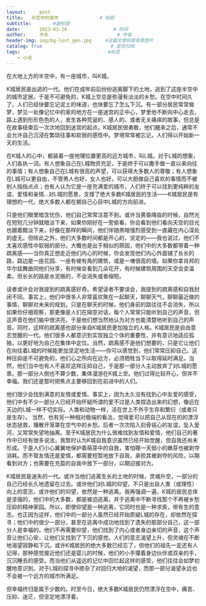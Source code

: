 ```yaml
---
layout:     post                       
title:   半空中的城市               # 标题
subtitle:        #副标题
date:       2023-03-24                 # 时间
author:     木水                         # 作者
header-img: img/bg-lost_gen.jpg     #这篇文章标题背景图片
catalog: true                         # 是否归档
tags:                                #标签
    - 小说
---
```

在大地上方的半空中，有一座城市，叫K城。

K城居民是出逃的一代。他们在成年前后纷纷逃离脚下的土地，逃到了这座半空中的城市定居。于是不可避免的，K城上空总是弥漫有淡淡的乡愁。在空中时间久了，人们已经快要忘记泥土的味道，也快要忘了怎么下沉。有一部分居民常常做梦，梦见一处像记忆中的家的地方在一座迷宫的正中心，梦里他不断向中心走去，路上遇到形形色色的人，发生各种荒诞的、感人的、或者无关痛痒的故事，但总是在故事结束后一次次地回到迷宫的起点。K城居民很勇敢，他们醒来之后，通常不会允许自己沉浸在繁琐往事和软弱的感性中。梦境常常被忘记，人们得以开始新一天的生活。

在K城人的心中，都装着一座地理位置更高的远方城市，叫L城。对于L城的想象，人们各执一词。有人想象自己在L城物资充足，于是终于可以撒手做一直以来向往的事情；有人想象自己在L城有很高的声望，可以获得大多数人的尊敬；有人想象在L城可以更自由，不管男人也好，女人也好，可以大胆做自己喜欢的事情而不被别人指指点点；也有人认为它是一座充满爱的城市，人们终于可以找到更纯粹的友谊、爱情和亲情…对L城的愿景，支撑了绝大多数K城居民的生活——K城居民是有理想的一代，绝大多数人都在朝自己心目中L城的方向前进。

只是他们眼里暗含忧伤，他们自己常常注意不到。或许当黄昏降临的时候，自然光在短短几分钟就暗淡下来，如果你刚好在一旁偷看，你会看到他们看向天空的目光也跟着黯淡下来，好像在那样的瞬间，他们伴随黑暗强烈感受到一直藏在内心深处的虚无。但除此之外，他们大多数时间都是开心的，坚定的——我也说过，他们不太喜欢感性中软弱的部分。大概也是出于相似的原因，他们中的大多数都带着一种疏离感——当你真正想走近他们内心的时候，你会发现他们内心外面铺了长长的路，路边是一座花园、一座有棱有角的建筑，或是一堵很高的墙。如果你拿肖邦的华尔兹舞曲同他们分享，有时候会看到几朵花开，有时候建筑周围的天空会变温柔。但长长的路是水泥做的，不会消失或者缩短。

读者或许会对我提到的疏离感好奇。希望读者不要误会，我提到的疏离感和自我封闭不同。事实上，他们中很多人非常喜欢聚在一起聊天，聊聊天气，聊聊最近做的事情，聊聊对未来的规划。只是在聊天的时候，他们身前的路往往不会消失，所以如果你仔细观察，那更像是人们在隔空对话，每个人常常只能听到自己的声音，但这声音在他们脑中很洪亮，于是他们想当然地认为对方也能清楚地听到自己的声音。同时，这样的疏离感也部分来自K城居民更加独立的人格。K城居民是自由意志觉醒的一代。他们很多人都意识到实现独立个体的重要性，并有意识地适应孤独，以更好地为自己在集体中定位。当然，疏离感不是他们想要的，只是它让他们在向往着L城的时候能更加坚定地生活——你可以感觉到，他们常常压抑自己。这种压抑是不可避免的，他们心之所向在远方，必须牺牲当下以取得延时满足。当然，他们当中也有人不喜欢这样压抑自己，于是那一部分人主动放弃了对L城的愿景。那一部分人倒也不算少数，集体漫游在K城上空。他们过得比较开心，但并不幸福。我们还是暂时把焦点主要移回到在前进中的人们。

他们很少会找到满意的友情或爱情。事实上，因为太久没有找到心中友爱的感受，他们中有不少一部分人已经开始怀疑所谓的爱不过是人类捏造出来的幻想，像远在天边的L城一样不切实际。人类和动物一样，活在世上不外乎生存和繁衍（或者只是生存）。 当然，也有另一种相对极端的看法，觉得爱可以把自己从现在的的漂浮状态拯救，播散开笼罩在空气中的乡愁。后者一次次陷入刻骨铭心的友谊，坠入爱河，又常常失望地抽离。至于K城居民为什么很难找到友情和爱情，他们自己的著作中已经有很多说法，我暂时认为K城自我意识虽然已经开始觉醒，但自我还尚未形成。于是人们小心翼翼地保护着萌芽中的自我，害怕哪一天弱小的嫩芽也被剥夺消耗。而不管友情还是爱情，都需要短暂地放下自我，承担其被剥夺的风险，以期看到对方；也需要在充盈的自我中放下一部分，以期迎接对方。

K城居民是迷失的一代。或许当他们逃离生长的土地的时候，灵魂升空，一部分的自己已经长久地遗留在过去。或许他们对L城的仰望，不只是出自人类（或理性）向上的意志，或许他们的仰望，依然是一种逃离。我再强调一遍，K城的居民总体是坚强的，他们中的大多数，都是被迫逃离，并于逃离中不断寻找那个不再被乡愁压抑的精神家园。所以，即使仰望是一种逃离，它同时也是一种求索，带有生的意志。也正因为这样，他们中的一部分人虽然已经开始质疑L城的存在，却依然在探寻；他们中的很少一部分，甚至在逃离中成功地找到了遗失的那部分自己，这一部分人是幸福的，他们不再需要仰望，他们找到了内心或者身边亲切的声音，这个声音让他们心安，让他们又找到了下沉的感觉。人们的意志渴望上升，但灵魂在不断地渴望寂静和下沉。或许K城居民的绝大多数已经忘了，但他们的祖先一定还有人记得，那种感觉接近他们还是婴儿的时候，他们的小手攥着身边伙伴或双亲的手，沉沉睡去的感受。而当他们从遥远的记忆中回忆起这样的感受，他们往往会如梦初醒地意识到，对于L城的探寻中掺杂了对回归大地的渴望，而那一部分渴望永远也不会被一个远方的城市所满足。

但幸福终归是属于少数的。时至今日，绝大多数K城居民仍然漂浮在空中，痛苦、压抑、迷茫，但坚定地漂浮着。
